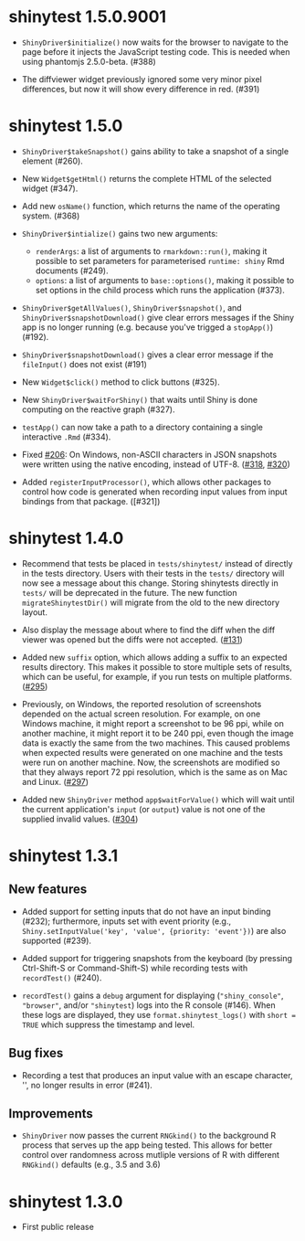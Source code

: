 shinytest 1.5.0.9001
===============

* `ShinyDriver$initialize()` now waits for the browser to navigate to the page before it injects the JavaScript testing code. This is needed when using phantomjs 2.5.0-beta. (#388)

* The diffviewer widget previously ignored some very minor pixel differences, but now it will show every difference in red. (#391)

shinytest 1.5.0
===============

* `ShinyDriver$takeSnapshot()` gains ability to take a snapshot of a single
  element (#260).

* New `Widget$getHtml()` returns the complete HTML of the selected widget 
  (#347).

* Add new `osName()` function, which returns the name of the operating system.
  (#368)

* `ShinyDriver$intialize()` gains two new arguments:
    * `renderArgs`: a list of arguments to `rmarkdown::run()`, making it possible to set parameters for parameterised `runtime: shiny` Rmd documents (#249).
    * `options`: a list of arguments to `base::options()`, making it possible to set options in the child process which runs the application (#373).

* `ShinyDriver$getAllValues()`, `ShinyDriver$snapshot()`, and
  `ShinyDriver$snapshotDownload()` give clear errors messages if the Shiny
  app is no longer running (e.g. because you've trigged a `stopApp()`) (#192).

* `ShinyDriver$snapshotDownload()` gives a clear error message if the 
  `fileInput()` does not exist (#191)

* New `Widget$click()` method to click buttons (#325).

* New `ShinyDriver$waitForShiny()` that waits until Shiny is done computing
  on the reactive graph (#327). 

* `testApp()` can now take a path to a directory containing a single 
  interactive `.Rmd` (#334).

* Fixed [#206](https://github.com/rstudio/shinytest/issues/206): On Windows, non-ASCII characters in JSON snapshots were written using the native encoding, instead of UTF-8. ([#318](https://github.com/rstudio/shinytest/pull/318), [#320](https://github.com/rstudio/shinytest/pull/320))

* Added `registerInputProcessor()`, which allows other packages to control how code is generated when recording input values from input bindings from that package. ([#321])

shinytest 1.4.0
===============

* Recommend that tests be placed in `tests/shinytest/` instead of directly in the tests directory. Users with their tests in the `tests/` directory will now see a message about this change. Storing shinytests directly in `tests/` will be deprecated in the future. The new function `migrateShinytestDir()` will migrate from the old to the new directory layout.

* Also display the message about where to find the diff when the diff viewer was opened but the diffs were not accepted. ([#131](https://github.com/rstudio/shinytest/issues/131))

* Added new `suffix` option, which allows adding a suffix to an expected results directory. This makes it possible to store multiple sets of results, which can be useful, for example, if you run tests on multiple platforms. ([#295](https://github.com/rstudio/shinytest/pull/295))

* Previously, on Windows, the reported resolution of screenshots depended on the actual screen resolution. For example, on one Windows machine, it might report a screenshot to be 96 ppi, while on another machine, it might report it to be 240 ppi, even though the image data is exactly the same from the two machines. This caused problems when expected results were generated on one machine and the tests were run on another machine. Now, the screenshots are modified so that they always report 72 ppi resolution, which is the same as on Mac and Linux. ([#297](https://github.com/rstudio/shinytest/pull/297))

* Added new `ShinyDriver` method `app$waitForValue()` which will wait until the current application's `input` (or `output`) value is not one of the supplied invalid values.  ([#304](https://github.com/rstudio/shinytest/pull/304))

shinytest 1.3.1
===============

## New features

* Added support for setting inputs that do not have an input binding (#232); furthermore, inputs set with event priority (e.g., `Shiny.setInputValue('key', 'value', {priority: 'event'})`) are also supported (#239).

* Added support for triggering snapshots from the keyboard (by pressing Ctrl-Shift-S or Command-Shift-S) while recording tests with `recordTest()` (#240).

* `recordTest()` gains a `debug` argument for displaying (`"shiny_console"`, `"browser"`, and/or `"shinytest`) logs into the R console (#146). When these logs are displayed, they use `format.shinytest_logs()` with `short = TRUE` which suppress the timestamp and level.

## Bug fixes

* Recording a test that produces an input value with an escape character, '\', no longer results in error (#241).

## Improvements

* `ShinyDriver` now passes the current `RNGkind()` to the background R process that serves up the app being tested. This allows for better control over randomness across mutliple versions of R with different `RNGkind()` defaults (e.g., 3.5 and 3.6)

shinytest 1.3.0
===============

* First public release
